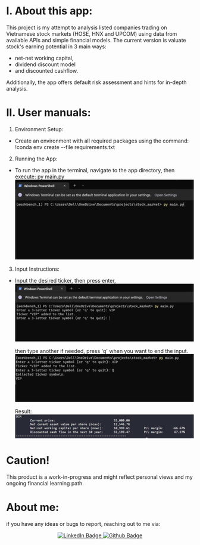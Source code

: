 # I. About this app:

This project is my attempt to analysis listed companies trading on Vietnamese stock markets (HOSE, HNX and UPCOM) using data from available APIs and simple financial models.
The current version is valuate stock's earning potential in 3 main ways:

- net-net working capital,
- dividend discount model
- and discounted cashflow.

Additionally, the app offers default risk assessment and hints for in-depth analysis.

# II. User manuals:

1. Environment Setup:

- Create an environment with all required packages using the command:
  !conda env create --file requirements.txt

2. Running the App:

- To run the app in the terminal, navigate to the app directory, then execute:
  py main.py
  ![Alt text](image.png)

3. Input Instructions:

- Input the desired ticker, then press enter,
  ![Alt text](image-1.png)

  then type another if needed, press 'q' when you want to end the input.
  ![Alt text](image-2.png)

  Result:
  ![Alt text](image-3.png)

# Caution!

This product is a work-in-progress and might reflect personal views and my ongoing financial learning path.

# About me:

if you have any ideas or bugs to report, reaching out to me via:

<div id="badges" align="center">
  <a href="https://www.linkedin.com/in/dang-khoa-vo">
    <img src="https://img.shields.io/badge/LinkedIn-blue?style=for-the-badge&logo=linkedin&logoColor=white" alt="LinkedIn Badge"/>
  </a>
  </a>
    <a href="https://github.com/khoavo-dan/">
    <img src="https://img.shields.io/badge/GitHub-100000?style=for-the-badge&logo=github&logoColor=white" alt="Github Badge"/>
  </a>
</div>
